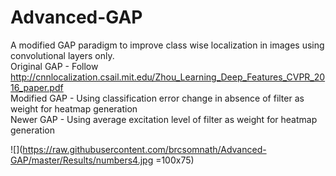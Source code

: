 # Advanced-GAP
A modified GAP paradigm to improve class wise localization in images using convolutional layers only. <br />
Original GAP - Follow http://cnnlocalization.csail.mit.edu/Zhou_Learning_Deep_Features_CVPR_2016_paper.pdf <br />
Modified GAP - Using classification error change in absence of filter as weight for heatmap generation <br />
Newer GAP - Using average excitation level of filter as weight for heatmap generation <br />

![](https://raw.githubusercontent.com/brcsomnath/Advanced-GAP/master/Results/numbers4.jpg =100x75)